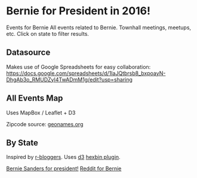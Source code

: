 # Bernie for President in 2016!
Events for Bernie
All events related to Bernie. Townhall meetings, meetups, etc. Click on state to filter results.

## Datasource

Makes use of Google Spreadsheets for easy collaboration: https://docs.google.com/spreadsheets/d/1IaJQtbrsb8_bxpoayN-DhgAb3o_RMUDZyI4TwADmM1g/edit?usp=sharing

## All Events Map
Uses MapBox / Leaflet + D3

Zipcode source: [geonames.org](http://www.geonames.org/)

## By State

Inspired by [r-bloggers](http://www.r-bloggers.com/animated-us-hexbin-map-of-the-avian-flu-outbreak). Uses [d3](http://www.d3js.org) [hexbin plugin](https://github.com/d3/d3-plugins/tree/master/hexbin).

[Bernie Sanders for president!](www.berniesanders.com)
[Reddit for Bernie](http://www.reddit.com/SandersForPresident)

